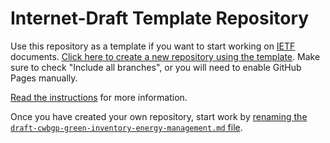# Internet-Draft Template Repository

Use this repository as a template if you want to start working on
[IETF](https://www.ietf.org/) documents. [Click here to create a new repository using the
template](https://github.com/martinthomson/internet-draft-template/generate).
Make sure to check "Include all branches", or you will need to enable GitHub Pages manually.

[Read the
instructions](https://github.com/martinthomson/i-d-template/blob/main/doc/TEMPLATE.md)
for more information.

Once you have created your own repository, start work by
[renaming the `draft-cwbgp-green-inventory-energy-management.md` file](../../edit/main/draft-cwbgp-green-inventory-energy-management.md).
